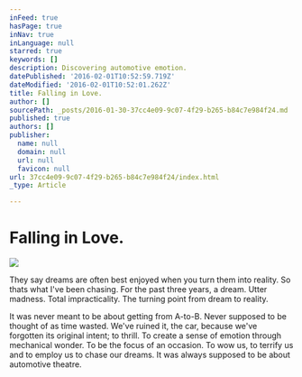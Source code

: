 ```yaml
---
inFeed: true
hasPage: true
inNav: true
inLanguage: null
starred: true
keywords: []
description: Discovering automotive emotion.
datePublished: '2016-02-01T10:52:59.719Z'
dateModified: '2016-02-01T10:52:01.262Z'
title: Falling in Love.
author: []
sourcePath: _posts/2016-01-30-37cc4e09-9c07-4f29-b265-b84c7e984f24.md
published: true
authors: []
publisher:
  name: null
  domain: null
  url: null
  favicon: null
url: 37cc4e09-9c07-4f29-b265-b84c7e984f24/index.html
_type: Article

---
```

# Falling in Love.
![](https://s3-us-west-2.amazonaws.com/the-grid-img/p/da337f144c11538d43c0e295eaf6021e4e0a0a9b.jpg)

They say dreams are often best enjoyed when you turn them into reality. So thats what I've been chasing. For the past three years, a dream. Utter madness. Total impracticality. The turning point from dream to reality. 

It was never meant to be about getting from A-to-B. Never supposed to be thought of as time wasted. We've ruined it, the car, because we've forgotten its original intent; to thrill. To create a sense of emotion through mechanical wonder. To be the focus of an occasion. To wow us, to terrify us and to employ us to chase our dreams. It was always supposed to be about automotive theatre.